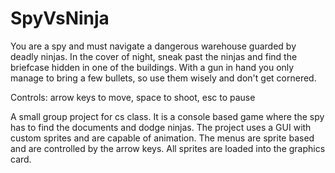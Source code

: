 SpyVsNinja
==========
You are a spy and must navigate a dangerous warehouse guarded by deadly ninjas. In the cover of night, sneak past the ninjas and find the briefcase hidden in one of the buildings. With a gun in hand you only manage to bring a few bullets, so use them wisely and don't get cornered.

Controls:
arrow keys to move,
space to shoot,
esc to pause

A small group project for cs class. It is a console based game where the spy has to find the documents and dodge ninjas. The project uses a GUI with custom sprites and are capable of animation. The menus are sprite based and are controlled by the arrow keys. All sprites are loaded into the graphics card.
